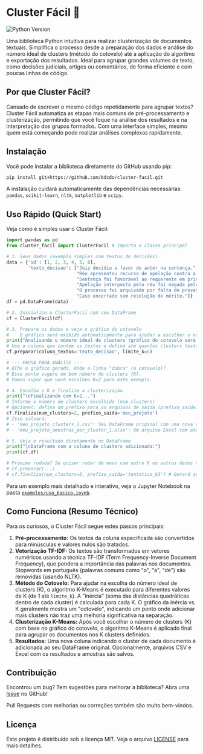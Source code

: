 # Cluster Fácil 🚀

![Python Version](https://img.shields.io/badge/python-3.8+-blue.svg)

Uma biblioteca Python intuitiva para realizar clusterização de documentos textuais. Simplifica o processo desde a preparação dos dados e análise do número ideal de clusters (método do cotovelo) até a aplicação do algoritmo e exportação dos resultados. Ideal para agrupar grandes volumes de texto, como decisões judiciais, artigos ou comentários, de forma eficiente e com poucas linhas de código.

## Por que Cluster Fácil?

Cansado de escrever o mesmo código repetidamente para agrupar textos? Cluster Fácil automatiza as etapas mais comuns de pré-processamento e clusterização, permitindo que você foque na análise dos resultados e na interpretação dos grupos formados. Com uma interface simples, mesmo quem está começando pode realizar análises complexas rapidamente.

## Instalação

Você pode instalar a biblioteca diretamente do GitHub usando pip:

```bash
pip install git+https://github.com/bdcdo/cluster-facil.git
```

A instalação cuidará automaticamente das dependências necessárias: `pandas`, `scikit-learn`, `nltk`, `matplotlib` e `scipy`.

## Uso Rápido (Quick Start)

Veja como é simples usar o Cluster Fácil:

```python
import pandas as pd
from cluster_facil import ClusterFacil # Importa a classe principal

# 1. Seus dados (exemplo simples com textos de decisões)
data = {'id': [1, 2, 3, 4, 5, 6],
        'texto_decisao': ["Juiz decidiu a favor do autor na sentença.",
                          "Réu apresentou recurso de apelação contra a decisão.",
                          "Sentença foi favorável ao requerente em primeira instância.",
                          "Apelação interposta pelo réu foi negada pelo tribunal.",
                          "O processo foi arquivado por falta de provas.",
                          "Caso encerrado sem resolução de mérito."]}
df = pd.DataFrame(data)

# 2. Inicialize o ClusterFacil com seu DataFrame
cf = ClusterFacil(df)

# 3. Prepare os dados e veja o gráfico do cotovelo
#    O gráfico será exibido automaticamente para ajudar a escolher o número de clusters (K)
print("Analisando o número ideal de clusters (gráfico do cotovelo será exibido)...")
# Use a coluna que contém os textos e defina até quantos clusters testar (limite_k)
cf.preparar(coluna_textos='texto_decisao', limite_k=5)

# --- PAUSA PARA ANÁLISE ---
# Olhe o gráfico gerado. Onde a linha "dobra" (o cotovelo)?
# Esse ponto sugere um bom número de clusters (K).
# Vamos supor que você escolheu K=2 para este exemplo.

# 4. Escolha o K e finalize a clusterização
print("\nFinalizando com K=2...")
# Informe o número de clusters escolhido (num_clusters)
# Opcional: defina um prefixo para os arquivos de saída (prefixo_saida)
cf.finaliza(num_clusters=2, prefixo_saida='meu_projeto')
# Isso salvará:
# - 'meu_projeto_clusters_1.csv': Seu DataFrame original com uma nova coluna 'cluster_1'
# - 'meu_projeto_amostras_por_cluster_1.xlsx': Um arquivo Excel com até 10 amostras de cada cluster

# 5. Veja o resultado diretamente no DataFrame
print("\nDataFrame com a coluna de clusters adicionada:")
print(cf.df)

# Próxima rodada? Se quiser rodar de novo com outro K ou outros dados no mesmo objeto:
# cf.preparar(...)
# cf.finaliza(num_clusters=3, prefixo_saida='tentativa_k3') # Gerará arquivos com _2 no final
```

Para um exemplo mais detalhado e interativo, veja o Jupyter Notebook na pasta [`examples/uso_basico.ipynb`](examples/uso_basico.ipynb).

## Como Funciona (Resumo Técnico)

Para os curiosos, o Cluster Fácil segue estes passos principais:

1.  **Pré-processamento:** Os textos da coluna especificada são convertidos para minúsculas e valores nulos são tratados.
2.  **Vetorização TF-IDF:** Os textos são transformados em vetores numéricos usando a técnica TF-IDF (Term Frequency-Inverse Document Frequency), que pondera a importância das palavras nos documentos. Stopwords em português (palavras comuns como "o", "a", "de") são removidas (usando NLTK).
3.  **Método do Cotovelo:** Para ajudar na escolha do número ideal de clusters (K), o algoritmo K-Means é executado para diferentes valores de K (de 1 até `limite_k`). A "inércia" (soma das distâncias quadráticas dentro de cada cluster) é calculada para cada K. O gráfico da inércia vs. K geralmente mostra um "cotovelo", indicando um ponto onde adicionar mais clusters não traz uma melhoria significativa na separação.
4.  **Clusterização K-Means:** Após você escolher o número de clusters (K) com base no gráfico do cotovelo, o algoritmo K-Means é aplicado final para agrupar os documentos nos K clusters definidos.
5.  **Resultados:** Uma nova coluna indicando o cluster de cada documento é adicionada ao seu DataFrame original. Opcionalmente, arquivos CSV e Excel com os resultados e amostras são salvos.

## Contribuição

Encontrou um bug? Tem sugestões para melhorar a biblioteca? Abra uma [Issue](https://github.com/bdcdo/cluster-facil/issues) no GitHub!

Pull Requests com melhorias ou correções também são muito bem-vindos.

## Licença

Este projeto é distribuído sob a licença MIT. Veja o arquivo [LICENSE](LICENSE) para mais detalhes.
